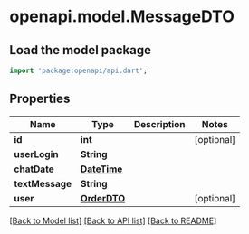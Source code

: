 # openapi.model.MessageDTO

## Load the model package
```dart
import 'package:openapi/api.dart';
```

## Properties
Name | Type | Description | Notes
------------ | ------------- | ------------- | -------------
**id** | **int** |  | [optional] 
**userLogin** | **String** |  | 
**chatDate** | [**DateTime**](DateTime.md) |  | 
**textMessage** | **String** |  | 
**user** | [**OrderDTO**](OrderDTO.md) |  | [optional] 

[[Back to Model list]](../README.md#documentation-for-models) [[Back to API list]](../README.md#documentation-for-api-endpoints) [[Back to README]](../README.md)


